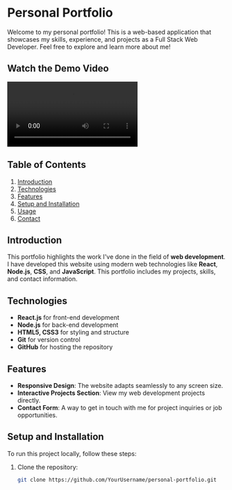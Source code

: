 # Personal Portfolio

Welcome to my personal portfolio! This is a web-based application that showcases my skills, experience, and projects as a Full Stack Web Developer. Feel free to explore and learn more about me!

## Watch the Demo Video

![Demo Video](./public/videos/videos.mp4)


## Table of Contents

1. [Introduction](#introduction)
2. [Technologies](#technologies)
3. [Features](#features)
4. [Setup and Installation](#setup-and-installation)
5. [Usage](#usage)
6. [Contact](#contact)

## Introduction

This portfolio highlights the work I've done in the field of **web development**. I have developed this website using modern web technologies like **React**, **Node.js**, **CSS**, and **JavaScript**. This portfolio includes my projects, skills, and contact information.

## Technologies

- **React.js** for front-end development
- **Node.js** for back-end development
- **HTML5, CSS3** for styling and structure
- **Git** for version control
- **GitHub** for hosting the repository

## Features

- **Responsive Design**: The website adapts seamlessly to any screen size.
- **Interactive Projects Section**: View my web development projects directly.
- **Contact Form**: A way to get in touch with me for project inquiries or job opportunities.

## Setup and Installation

To run this project locally, follow these steps:

1. Clone the repository:
   ```bash
   git clone https://github.com/YourUsername/personal-portfolio.git
